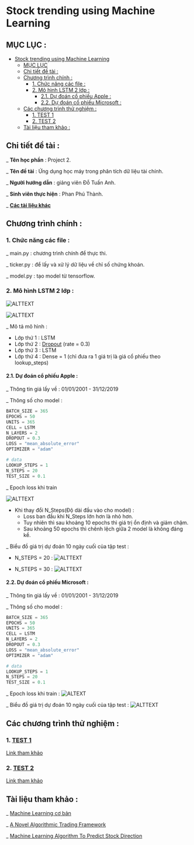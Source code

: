 # Stock trending using Machine Learning

## MỤC LỤC : 

- [Stock trending using Machine Learning](#stock-trending-using-machine-learning)
  * [MỤC LỤC](#mục-lục-)
  * [Chi tiết đề tài :](#chi-tiết-đề-tài-)
  * [Chương trình chính :](#chương-trình-chính-)
    + [1. Chức năng các file :](#1-chức-năng-các-file-)
    + [2. Mô hình LSTM 2 lớp :](#2-mô-hình-lstm-2-lớp-)
      - [2.1. Dự đoán cổ phiếu Apple :](#21-dự-đoán-cổ-phiếu-apple-)
      - [2.2. Dự đoán cổ phiếu Microsoft :](#22-dự-đoán-cổ-phiếu-microsoft-)
  * [Các chương trình thử nghiệm :](#các-chương-trình-thử-nghiệm-)
    + [1. TEST 1](https://github.com/ThanhPP/HUST_20192_Project2/tree/master/Test124032020)
    + [2. TEST 2](https://github.com/ThanhPP/HUST_20192_Project2/tree/master/Test042020)
  * [Tài liệu tham khảo :](#tài-liệu-tham-khảo-)


## Chi tiết đề tài : 

_ **Tên học phần** : Project 2.

_ **Tên đề tài** : Ứng dụng học máy trong phân tích dữ liệu tài chính.

_ **Người hướng dẫn** : giảng viên Đỗ Tuấn Anh.

_ **Sinh viên thực hiện** : Phan Phú Thành.

_ [**Các tài liệu khác**](https://drive.google.com/open?id=1bVA8XYJ_cDb9mNIbi9VGlNTvnni_0VFJ)

## Chương trình chính :

### 1. Chức năng các file :

_ main.py : chương trình chính để thực thi.

_ ticker.py : để lấy và xử lý dữ liệu về chỉ số chứng khoán.

_ model.py : tạo model từ tensorflow.

### 2. Mô hình LSTM 2 lớp : 

![ALTTEXT](img/LSTM_2_Layers_25042020.png)

![ALTTEXT](img/LSTM_2_Layers_Summary_25042020.png)

_ Mô tả mô hình :
- Lớp thứ 1 : LSTM
- Lớp thứ 2 : [Dropout](https://www.phamduytung.com/blog/2019-05-05-deep-learning-dropout/) (rate = 0.3)
- Lớp thứ 3 : LSTM
- Lớp thứ 4 : Dense = 1 (chỉ đưa ra 1 giá trị là giá cổ phiếu theo lookup_steps)

#### 2.1. Dự đoán cổ phiếu Apple :
_ Thông tin giá lấy về : 01/01/2001 - 31/12/2019

_ Thông số cho model :
```python
BATCH_SIZE = 365
EPOCHS = 50
UNITS = 365
CELL = LSTM
N_LAYERS = 2
DROPOUT = 0.3
LOSS = "mean_absolute_error"
OPTIMIZER = "adam"

# data
LOOKUP_STEPS = 1
N_STEPS = 20
TEST_SIZE = 0.1
```

_ Epoch loss khi train 

![ALTTEXT](img/AAPL_LSTM_2_Layers_NSteps_25042020.png)

- Khi thay đổi N_Steps(Độ dài đầu vào cho model) :
    - Loss ban đầu khi N_Steps lớn hơn là nhỏ hơn.
    - Tuy nhiên thì sau khoảng 10 epochs thì giá trị ổn định và giảm chậm.
    - Sau khoảng 50 epochs thì chênh lệch giữa 2 model là không đáng kể.
    
_ Biểu đồ giá trị dự đoán 10 ngày cuối của tập test :
- N_STEPS = 20 : 
![ALTTEXT](img/AAPL_LSTM_2_Layers_NSteps20_Graph_25042020.png)
    
- N_STEPS = 30 :
![ALTTEXT](img/AAPL_LSTM_2_Layers_NSteps30_Graph_25042020.png)
    
#### 2.2. Dự đoán cổ phiếu Microsoft :
_ Thông tin giá lấy về : 01/01/2001 - 31/12/2019

_ Thông số cho model :
```python
BATCH_SIZE = 365
EPOCHS = 50
UNITS = 365
CELL = LSTM
N_LAYERS = 2
DROPOUT = 0.3
LOSS = "mean_absolute_error"
OPTIMIZER = "adam"

# data
LOOKUP_STEPS = 1
N_STEPS = 20
TEST_SIZE = 0.1
```

_ Epoch loss khi train :
![ALTEXT](img/MSFT_LSTM_2_Layers_NSteps_25042020.png)

_ Biểu đồ giá trị dự đoán 10 ngày cuối của tập test :
![ALTTEXT](img/MSFT_LSTM_2_Layers_NSteps20_Graph_25042020.png)

## Các chương trình thử nghiệm :

### 1. [TEST 1](https://github.com/ThanhPP/HUST_20192_Project2/tree/master/Test124032020)

[Link tham khảo](https://medium.com/@jasonbamford/machine-learning-algorithm-to-predict-stock-direction-d54b7666cc7c)

### 2. [TEST 2](https://github.com/ThanhPP/HUST_20192_Project2/tree/master/Test042020)

[Link tham khảo](https://www.thepythoncode.com/article/stock-price-prediction-in-python-using-tensorflow-2-and-keras)

## Tài liệu tham khảo : 

_ [Machine Learning cơ bản](https://drive.google.com/open?id=0B7ujsutwirjXLXlwcnZUTjVVRXVjd19WNlVmREdac0xFNGIw)

_ [A Novel Algorithmic Trading Framework](https://drive.google.com/open?id=0B7ujsutwirjXc2YzVWdYWUZUZnBzNEp1MXotNVhrUEpfTmlj)

_ [Machine Learning Algorithm To Predict Stock Direction](https://medium.com/@jasonbamford/machine-learning-algorithm-to-predict-stock-direction-d54b7666cc7c)